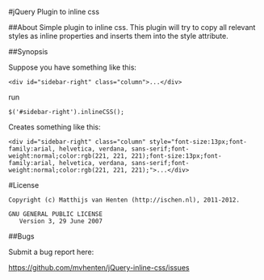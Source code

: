 #jQuery Plugin to inline css

##About
Simple plugin to inline css. This plugin will try to copy all relevant styles
as inline properties and inserts them into the style attribute.

##Synopsis

Suppose you have something like this:

    <div id="sidebar-right" class="column">...</div>

run

    $('#sidebar-right').inlineCSS();

Creates something like this:

    <div id="sidebar-right" class="column" style="font-size:13px;font-family:arial, helvetica, verdana, sans-serif;font-weight:normal;color:rgb(221, 221, 221);font-size:13px;font-family:arial, helvetica, verdana, sans-serif;font-weight:normal;color:rgb(221, 221, 221);">...</div>

#License

    Copyright (c) Matthijs van Henten (http://ischen.nl), 2011-2012.
    
    GNU GENERAL PUBLIC LICENSE
       Version 3, 29 June 2007

##Bugs

Submit a bug report here:

<https://github.com/mvhenten/jQuery-inline-css/issues>
